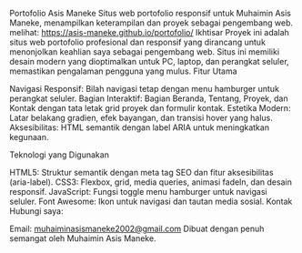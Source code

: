 Portofolio Asis Maneke
Situs web portofolio responsif untuk Muhaimin Asis Maneke, menampilkan keterampilan dan proyek sebagai pengembang web.
melihat: https://asis-maneke.github.io/portofolio/
Ikhtisar
Proyek ini adalah situs web portofolio profesional dan responsif yang dirancang untuk menonjolkan keahlian saya sebagai pengembang web. Situs ini memiliki desain modern yang dioptimalkan untuk PC, laptop, dan perangkat seluler, memastikan pengalaman pengguna yang mulus.
Fitur Utama

Navigasi Responsif: Bilah navigasi tetap dengan menu hamburger untuk perangkat seluler.
Bagian Interaktif: Bagian Beranda, Tentang, Proyek, dan Kontak dengan tata letak grid proyek dan formulir kontak.
Estetika Modern: Latar belakang gradien, efek bayangan, dan transisi hover yang halus.
Aksesibilitas: HTML semantik dengan label ARIA untuk meningkatkan kegunaan.

Teknologi yang Digunakan

HTML5: Struktur semantik dengan meta tag SEO dan fitur aksesibilitas (aria-label).
CSS3: Flexbox, grid, media queries, animasi fadeIn, dan desain responsif.
JavaScript: Fungsi toggle menu hamburger untuk navigasi seluler.
Font Awesome: Ikon untuk navigasi dan tautan media sosial.
Kontak
Hubungi saya:


Email: muhaiminasismaneke2002@gmail.com
Dibuat dengan penuh semangat oleh Muhaimin Asis Maneke.
